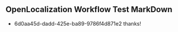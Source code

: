 ## OpenLocalization Workflow Test MarkDown
* 6d0aa45d-dadd-425e-ba89-9786f4d871e2 
thanks!<!--HONumber=Mar16_HO2-->
